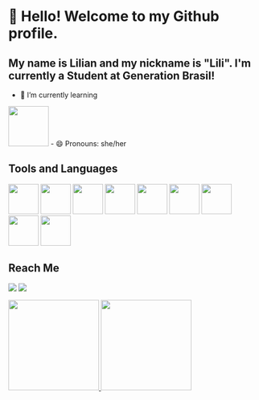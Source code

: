 # 👋 Hello! Welcome to my Github profile.
## My name is Lilian and my nickname is "Lili". I'm currently a Student at Generation Brasil!

- 🌱 I’m currently learning 
 <img src="https://cdn.jsdelivr.net/gh/devicons/devicon/icons/java/java-original-wordmark.svg" width="80" height="80" />
- 😄 Pronouns: she/her

## Tools and Languages
<img src="https://cdn.jsdelivr.net/gh/devicons/devicon/icons/git/git-original.svg" width="60" height="60" /> <img src="https://cdn.jsdelivr.net/gh/devicons/devicon/icons/github/github-original.svg" width="60" height="60" />
<img src="https://cdn.jsdelivr.net/gh/devicons/devicon/icons/html5/html5-original-wordmark.svg" width="60" height="60" /> <img src="https://cdn.jsdelivr.net/gh/devicons/devicon/icons/css3/css3-original-wordmark.svg" width="60" height="60" /> <img src="https://cdn.jsdelivr.net/gh/devicons/devicon/icons/javascript/javascript-original.svg"  width="60" height="60" />  <img src="https://cdn.jsdelivr.net/gh/devicons/devicon/icons/mysql/mysql-original-wordmark.svg" width="60" height="60" /> <img src="https://cdn.jsdelivr.net/gh/devicons/devicon/icons/java/java-original-wordmark.svg" width="60" height="60" /> <img src="https://cdn.jsdelivr.net/gh/devicons/devicon/icons/nodejs/nodejs-original-wordmark.svg" width="60" height="60" /> <img src="https://cdn.jsdelivr.net/gh/devicons/devicon/icons/react/react-original.svg" width="60" height="60" /> 

## Reach Me
<a href = "mailto:lili.l2002@hotmail.com"><img src="https://img.shields.io/badge/Gmail-D14836?style=for-the-badge&logo=gmail&logoColor=white" target="_blank"></a>
<a href="https://www.linkedin.com/in/lilian-almeida-6a79a7205/" target="_blank"><img src="https://img.shields.io/badge/-LinkedIn-%230077B5?style=for-the-badge&logo=linkedin&logoColor=white" target="_blank"></a>  


<div>
<a href="https://github.com/seu-usuário-aqui">
<img height="180em" src="https://github-readme-stats.vercel.app/api/top-langs/?username=lilialm&layout=compact&langs_count=7&theme=dracula"/>
<img height="180em" src="https://github-readme-stats.vercel.app/api?username=lilialm&show_icons=true&theme=dracula&include_all_commits=true&count_private=true"/>
</div>
